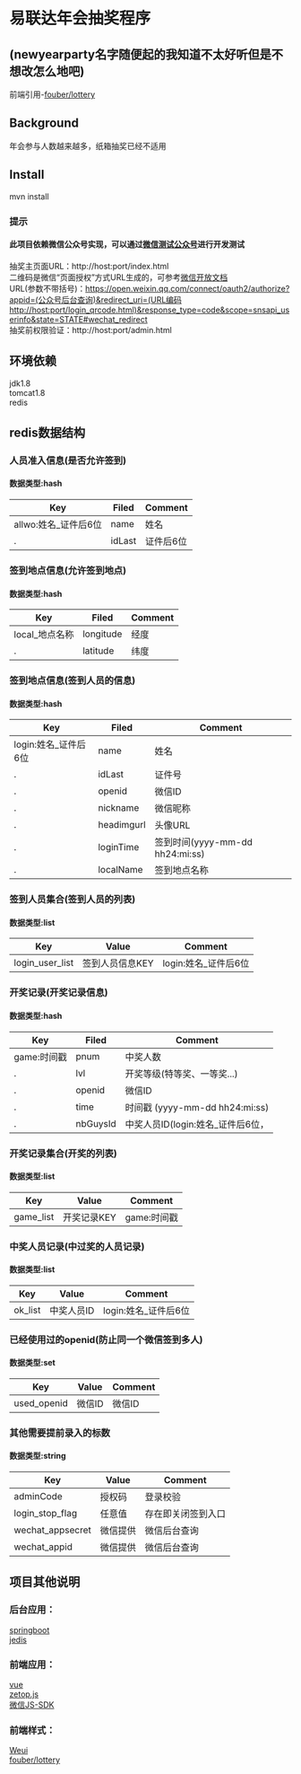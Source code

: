 # 易联达年会抽奖程序
## (newyearparty名字随便起的我知道不太好听但是不想改怎么地吧)
前端引用-[fouber/lottery](https://github.com/fouber/lottery)
## Background
年会参与人数越来越多，纸箱抽奖已经不适用
## Install
mvn install<br>
### 提示

#### 此项目依赖微信公众号实现，可以通过[微信测试公众号](https://mp.weixin.qq.com/debug/cgi-bin/sandbox?t=sandbox/login)进行开发测试<br>
抽奖主页面URL：http://host:port/index.html<br>
二维码是微信“页面授权”方式URL生成的，可参考[微信开放文档](https://developers.weixin.qq.com/doc/offiaccount/OA_Web_Apps/Wechat_webpage_authorization.html)<br>
URL(参数不带括号)：https://open.weixin.qq.com/connect/oauth2/authorize?appid=(公众号后台查询)&redirect_uri=(URL编码http://host:port/login_qrcode.html)&response_type=code&scope=snsapi_userinfo&state=STATE#wechat_redirect <br>
抽奖前权限验证：http://host:port/admin.html<br>

## 环境依赖
jdk1.8<br>
tomcat1.8<br>
redis
## redis数据结构
### 人员准入信息(是否允许签到)
#### 数据类型:hash

Key  | Filed  | Comment
---- | ----- | ------ 
allwo:姓名_证件后6位  | name | 姓名
.  | idLast | 证件后6位 

### 签到地点信息(允许签到地点)
#### 数据类型:hash

Key  | Filed  | Comment
---- | ----- | ------ 
local_地点名称  | longitude | 经度
.  | latitude | 纬度 

### 签到地点信息(签到人员的信息)
#### 数据类型:hash

Key  | Filed  | Comment
---- | ----- | ------ 
login:姓名_证件后6位  | name | 姓名
.  | idLast | 证件号 
.  | openid | 微信ID
.  | nickname | 微信昵称 
.  | headimgurl | 头像URL 
.  | loginTime | 签到时间(yyyy-mm-dd hh24:mi:ss) 
.  | localName | 签到地点名称 

### 签到人员集合(签到人员的列表)
#### 数据类型:list

Key  | Value  | Comment
---- | ----- | ------ 
login_user_list  | 签到人员信息KEY | login:姓名_证件后6位

### 开奖记录(开奖记录信息)
#### 数据类型:hash

Key  | Filed  | Comment
---- | ----- | ------ 
game:时间戳  | pnum | 中奖人数
.  | lvl | 开奖等级(特等奖、一等奖...) 
.  | openid | 微信ID
.  | time | 时间戳 (yyyy-mm-dd hh24:mi:ss)
.  | nbGuysId | 中奖人员ID(login:姓名_证件后6位，|#|分割) 


### 开奖记录集合(开奖的列表)
#### 数据类型:list

Key  | Value  | Comment
---- | ----- | ------ 
game_list  | 开奖记录KEY | game:时间戳 

### 中奖人员记录(中过奖的人员记录)
#### 数据类型:list

Key  | Value  | Comment
---- | ----- | ------ 
ok_list  | 中奖人员ID | login:姓名_证件后6位 

### 已经使用过的openid(防止同一个微信签到多人)
#### 数据类型:set

Key  | Value  | Comment
---- | ----- | ------ 
used_openid  | 微信ID | 微信ID 

### 其他需要提前录入的标数
#### 数据类型:string

Key  | Value  | Comment
---- | ----- | ------ 
adminCode  | 授权码 | 登录校验 
login_stop_flag  | 任意值 | 存在即关闭签到入口 
wechat_appsecret  | 微信提供 | 微信后台查询 
wechat_appid  | 微信提供 | 微信后台查询 

## 项目其他说明 
### 后台应用：
[springboot](https://spring.io/projects/spring-boot/)<br>
[jedis](https://github.com/xetorthio/jedis)<br>
### 前端应用：
[vue](https://cn.vuejs.org/)<br>
[zetop.js](http://www.zeptojs.cn/)<br>
[微信JS-SDK](https://developers.weixin.qq.com/doc/offiaccount/OA_Web_Apps/JS-SDK.html)<br>
### 前端样式：
[Weui](https://weui.io/)<br>
[fouber/lottery](https://github.com/fouber/lottery)

